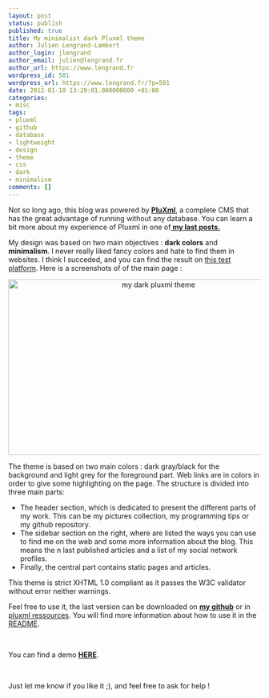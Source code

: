 ```yaml
---
layout: post
status: publish
published: true
title: My minimalist dark Pluxml theme
author: Julien Lengrand-Lambert
author_login: jlengrand
author_email: julien@lengrand.fr
author_url: https://www.lengrand.fr
wordpress_id: 501
wordpress_url: https://www.lengrand.fr/?p=501
date: 2012-01-10 13:29:01.000000000 +01:00
categories:
- misc
tags:
- pluxml
- github
- database
- lightweight
- design
- theme
- css
- dark
- minimalism
comments: []
---
```

Not so long ago, this blog was powered by <strong><a title="pluxml" href="https://www.pluxml.org/">PluXml</a></strong>, a complete CMS that has the great advantage of running without any database.
You can learn a bit more about my experience of Pluxml in one of<strong><a title="pluxml post" href="https://www.lengrand.fr/2012/01/a-lightweight-dynamic-cms-database-free/" target="_blank"> my last posts.</a></strong>

My design was based on two main objectives : <strong>dark colors</strong> and <strong>minimalism</strong>.
I never really liked fancy colors and hate to find them in websites. I think I succeded, and you can find the result on <a title="pluxml test platform" href="https://pluxml.lengrand.fr" target="_blank">this test platform</a>.
Here is a screenshots of of the main page :

<center><a href="{{ site.url }}/images/posts/2012/01/pluxml_theme.jpeg"><img class="size-large wp-image-502" title="pluxml_theme" src="{{ site.url }}/images/posts/2012/01/pluxml_theme-1024x617.jpg" alt="my dark pluxml theme" width="584" height="351" /></a></center>

The theme is based on two main colors : dark gray/black for the background and light grey for the foreground part. Web links are in colors in order to give some highlighting on the page.
The structure is divided into three main parts:
<ul>
	<li>The header section, which is dedicated to present the different parts of my work. This can be my pictures collection, my programming tips or my github repository.</li>
	<li>The sidebar section on the right, where are listed the ways you can use to find me on the web and some more information about the blog. This means the n last published articles and a list of my social network profiles.</li>
	<li>Finally, the central part contains static pages and articles.</li>
</ul>
This theme is strict XHTML 1.0 compliant as it passes the W3C validator without error neither warnings.

Feel free to use it, the last version can be downloaded on <strong><a title="github theme" href="https://github.com/jlengrand/pluxml_theme_darkFuture" target="_blank">my github</a></strong> or in <a title="pluxml theme ressources" href="https://ressources.pluxml.org/?theme126/theme-dark-future" target="_blank">pluxml ressources</a>. You will find more information about how to use it in the <a title="README theme" href="https://github.com/jlengrand/pluxml_theme_darkFuture/blob/master/README.markdown" target="_blank">README</a>.

<br>

You can find a demo <strong><a title="pluxml test platform" href="https://pluxml.lengrand.fr" target="_blank">HERE</a></strong>.

<br>

Just let me know if you like it ;), and feel free to ask for help !
